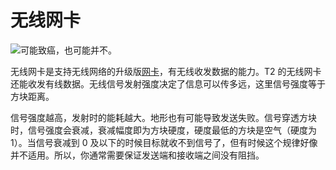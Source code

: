 # 无线网卡

![可能致癌，也可能并不。](oredict:opencomputers:wlanCard2)

无线网卡是支持无线网络的升级版[网卡](lanCard.md)，有无线收发数据的能力。T2 的无线网卡还能收发有线数据。无线信号发射强度决定了信息可以传多远，这里信号强度等于方块距离。

信号强度越高，发射时的能耗越大。地形也有可能导致发送失败。信号穿透方块时，信号强度会衰减，衰减幅度即为方块硬度，硬度最低的方块是空气（硬度为 1）。当信号衰减到 0 及以下的时候目标就收不到信号了，但有时候这个规律好像并不适用。所以，你通常需要保证发送端和接收端之间没有阻挡。

